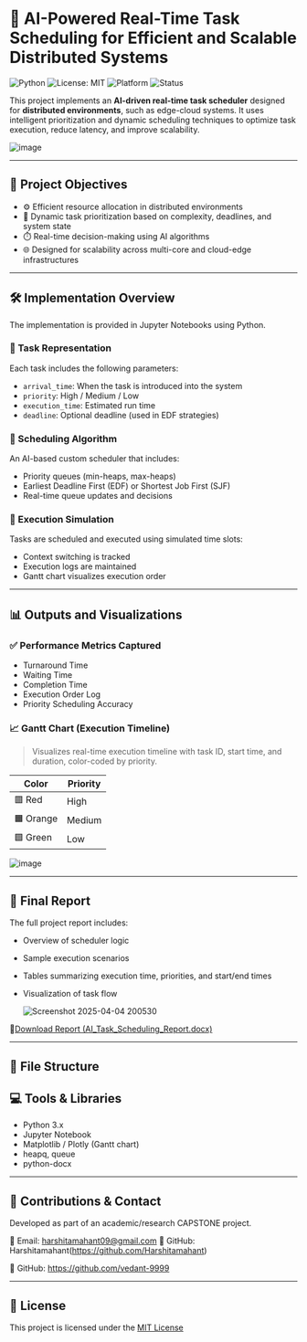 # 🤖 AI-Powered Real-Time Task Scheduling for Efficient and Scalable Distributed Systems
![Python](https://img.shields.io/badge/Python-3.9+-blue?style=flat-square&logo=python)
![License: MIT](https://img.shields.io/badge/License-MIT-yellow.svg?style=flat-square)
![Platform](https://img.shields.io/badge/Platform-Jupyter%20Notebook-orange?style=flat-square)
![Status](https://img.shields.io/badge/Status-Complete-brightgreen?style=flat-square)


This project implements an **AI-driven real-time task scheduler** designed for **distributed environments**, such as edge-cloud systems. It uses intelligent prioritization and dynamic scheduling techniques to optimize task execution, reduce latency, and improve scalability.

![image](https://github.com/user-attachments/assets/91a45e53-4218-497f-8c1c-73ec9da991de)


---

## 🚀 Project Objectives

- ⚙️ Efficient resource allocation in distributed environments
- 🔁 Dynamic task prioritization based on complexity, deadlines, and system state
- ⏱️ Real-time decision-making using AI algorithms
- 🌐 Designed for scalability across multi-core and cloud-edge infrastructures

---

## 🛠️ Implementation Overview

The implementation is provided in Jupyter Notebooks using Python.

### 🔹 Task Representation

Each task includes the following parameters:
- `arrival_time`: When the task is introduced into the system
- `priority`: High / Medium / Low
- `execution_time`: Estimated run time
- `deadline`: Optional deadline (used in EDF strategies)

### 🔹 Scheduling Algorithm

An AI-based custom scheduler that includes:
- Priority queues (min-heaps, max-heaps)
- Earliest Deadline First (EDF) or Shortest Job First (SJF)
- Real-time queue updates and decisions

### 🔹 Execution Simulation

Tasks are scheduled and executed using simulated time slots:
- Context switching is tracked
- Execution logs are maintained
- Gantt chart visualizes execution order

---

## 📊 Outputs and Visualizations

### ✅ Performance Metrics Captured
- Turnaround Time
- Waiting Time
- Completion Time
- Execution Order Log
- Priority Scheduling Accuracy

### 📈 Gantt Chart (Execution Timeline)

> Visualizes real-time execution timeline with task ID, start time, and duration, color-coded by priority.

| Color  | Priority |
|--------|----------|
| 🟥 Red | High     |
| 🟧 Orange | Medium   |
| 🟩 Green | Low      |

![image](https://github.com/user-attachments/assets/3fda5719-bfcf-40a5-ad28-ba035e4445ce)



---

## 📄 Final Report

The full project report includes:
- Overview of scheduler logic
- Sample execution scenarios
- Tables summarizing execution time, priorities, and start/end times
- Visualization of task flow

  ![Screenshot 2025-04-04 200530](https://github.com/user-attachments/assets/9af547c4-110a-4ced-8001-fda1d9223ee3)


📁[Download Report (AI_Task_Scheduling_Report.docx)](Report/AI_Task_Scheduling_Report.docx)

---

## 📂 File Structure

## 💻 Tools & Libraries

- Python 3.x
- Jupyter Notebook
- Matplotlib / Plotly (Gantt chart)
- heapq, queue
- python-docx

---

## 🤝 Contributions & Contact

Developed as part of an academic/research CAPSTONE project.

📧 Email: harshitamahant09@gmail.com
🔗 GitHub: Harshitamahant(https://github.com/Harshitamahant)


🔗 GitHub: https://github.com/vedant-9999


---

## 📜 License

This project is licensed under the [MIT License](LICENSE)


